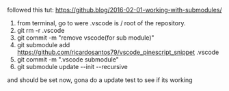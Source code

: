 followed this tut:
https://github.blog/2016-02-01-working-with-submodules/

1. from terminal, go to were .vscode is / root of the repository.
2. git rm -r .vscode
3. git commit -m "remove vscode(for sub module)"
4. git submodule add https://github.com/ricardosantos79/vscode_pinescript_snippet .vscode
5. git commit -m ".vscode submodule"
6. git submodule update --init --recursive

and should be set now, gona do a update test to see if its working